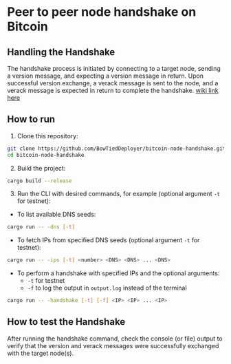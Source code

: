 # Peer to peer node handshake on Bitcoin

## Handling the Handshake

The handshake process is initiated by connecting to a target node, sending a version message, and expecting a version message in return. Upon successful version exchange, a verack message is sent to the node, and a verack message is expected in return to complete the handshake. [wiki link here](https://en.bitcoin.it/wiki/Version_Handshake)

## How to run

1. Clone this repository:

```bash
git clone https://github.com/BowTiedDeployer/bitcoin-node-handshake.git
cd bitcoin-node-handshake
```

2. Build the project:

```bash
cargo build --release
```

3. Run the CLI with desired commands, for example (optional argument `-t` for testnet):

- To list available DNS seeds:

```bash
cargo run -- -dns [-t]
```

- To fetch IPs from specified DNS seeds (optional argument `-t` for testnet):

```bash
cargo run -- -ips [-t] <number> <DNS> <DNS> ... <DNS>
```

- To perform a handshake with specified IPs and the optional arguments:
  - `-t` for testnet
  - `-f` to log the output in `output.log` instead of the terminal

```bash
cargo run -- -handshake [-t] [-f] <IP> <IP> ... <IP>
```

## How to test the Handshake

After running the handshake command, check the console (or file) output to verify that the version and verack messages were successfully exchanged with the target node(s).
